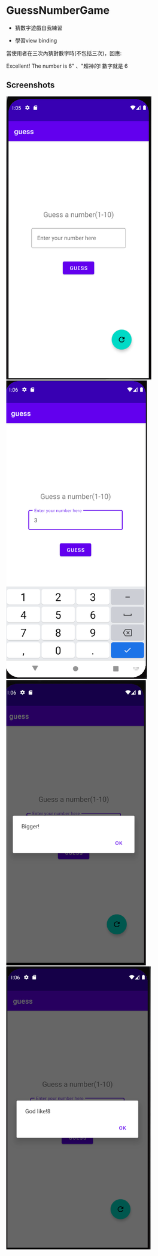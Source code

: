 # GuessNumberGame

* 猜數字遊戲自我練習

* 學習view binding

當使用者在三次內猜對數字時(不包括三次)，回應:

Excellent! The number is 6" 、"超神的! 數字就是 6

## Screenshots

![Screenshot1](picture/1.PNG)
![Screenshot1](picture/2.PNG)
![Screenshot1](picture/3.PNG)
![Screenshot1](picture/4.PNG)
